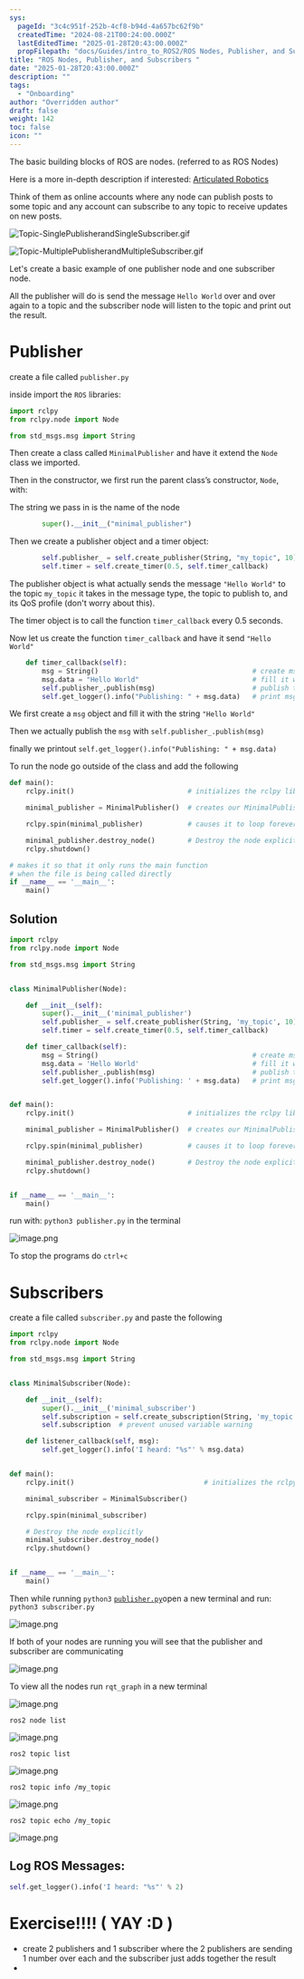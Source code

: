 ```yaml
---
sys:
  pageId: "3c4c951f-252b-4cf8-b94d-4a657bc62f9b"
  createdTime: "2024-08-21T00:24:00.000Z"
  lastEditedTime: "2025-01-28T20:43:00.000Z"
  propFilepath: "docs/Guides/intro_to_ROS2/ROS Nodes, Publisher, and Subscribers .md"
title: "ROS Nodes, Publisher, and Subscribers "
date: "2025-01-28T20:43:00.000Z"
description: ""
tags:
  - "Onboarding"
author: "Overridden author"
draft: false
weight: 142
toc: false
icon: ""
---
```


The basic building blocks of ROS are nodes. (referred to as ROS Nodes)

Here is a more in-depth description if interested: [Articulated Robotics](https://articulatedrobotics.xyz/tutorials/ready-for-ros/ros-overview#2-nodes)

Think of them as online accounts where any node can publish posts to some topic and any account can subscribe to any topic to receive updates on new posts.

![Topic-SinglePublisherandSingleSubscriber.gif](https://docs.ros.org/en/humble/_images/Topic-SinglePublisherandSingleSubscriber.gif)

![Topic-MultiplePublisherandMultipleSubscriber.gif](https://docs.ros.org/en/humble/_images/Topic-MultiplePublisherandMultipleSubscriber.gif)

Let's create a basic example of one publisher node and one subscriber node.

All the publisher will do is send the message `Hello World` over and over again to a topic and the subscriber node will listen to the topic and print out the result.

# Publisher

create a file called `publisher.py` 

inside import the `ROS` libraries:

```python
import rclpy
from rclpy.node import Node

from std_msgs.msg import String
```

Then create a class called `MinimalPublisher` and have it extend the `Node` class we imported.

Then in the constructor, we first run the parent class’s constructor, `Node`, with:

The string we pass in is the name of the node

```python
        super().__init__("minimal_publisher")
```

Then we create a publisher object and a timer object:

```python
        self.publisher_ = self.create_publisher(String, "my_topic", 10)
        self.timer = self.create_timer(0.5, self.timer_callback)
```

The publisher object is what actually sends the message `"Hello World"` to the topic `my_topic` it takes in the message type, the topic to publish to, and its QoS profile (don't worry about this).

The timer object is to call the function `timer_callback` every 0.5 seconds.

Now let us create the function `timer_callback` and have it send `"Hello World"`

```python
    def timer_callback(self):
        msg = String()                                      # create msg object
        msg.data = "Hello World"                            # fill it with data
        self.publisher_.publish(msg)                        # publish the message
        self.get_logger().info("Publishing: " + msg.data)   # print msg
```

We first create a `msg` object and fill it with the string `"Hello World"`

Then we actually publish the `msg` with `self.publisher_.publish(msg)`

finally we printout `self.get_logger().info("Publishing: " + msg.data)`

To run the node go outside of the class and add the following

```python
def main():
    rclpy.init()                            # initializes the rclpy library

    minimal_publisher = MinimalPublisher()  # creates our MinimalPublisher object

    rclpy.spin(minimal_publisher)           # causes it to loop forever

    minimal_publisher.destroy_node()        # Destroy the node explicitly
    rclpy.shutdown()

# makes it so that it only runs the main function
# when the file is being called directly
if __name__ == '__main__': 
    main()
```

## Solution

```python
import rclpy
from rclpy.node import Node

from std_msgs.msg import String


class MinimalPublisher(Node):

    def __init__(self):
        super().__init__('minimal_publisher')
        self.publisher_ = self.create_publisher(String, 'my_topic', 10)
        self.timer = self.create_timer(0.5, self.timer_callback)

    def timer_callback(self):
        msg = String()                                      # create msg object
        msg.data = 'Hello World'                            # fill it with data
        self.publisher_.publish(msg)                        # publish the message
        self.get_logger().info('Publishing: ' + msg.data)   # print msg


def main():
    rclpy.init()                            # initializes the rclpy library

    minimal_publisher = MinimalPublisher()  # creates our MinimalPublisher object

    rclpy.spin(minimal_publisher)           # causes it to loop forever

    minimal_publisher.destroy_node()        # Destroy the node explicitly
    rclpy.shutdown()


if __name__ == '__main__':
    main()
```

run with: `python3 publisher.py` in the terminal

![image.png](https://prod-files-secure.s3.us-west-2.amazonaws.com/d518164a-d88e-44d1-a4ee-3adb3bd8bce0/9214accb-ad5b-44f1-a31c-b3167c59138b/image.png?X-Amz-Algorithm=AWS4-HMAC-SHA256&X-Amz-Content-Sha256=UNSIGNED-PAYLOAD&X-Amz-Credential=ASIAZI2LB466YGNBON5J%2F20250524%2Fus-west-2%2Fs3%2Faws4_request&X-Amz-Date=20250524T160849Z&X-Amz-Expires=3600&X-Amz-Security-Token=IQoJb3JpZ2luX2VjEFAaCXVzLXdlc3QtMiJIMEYCIQCFoj%2B4eQ2x3c7MvYldJBn6W49z9anIzukwD5YQ%2FtDdlwIhAPrXJPutG2lKd8kU8FtD0LfCKSWbcf4zBWX3DPllK9AvKv8DCBkQABoMNjM3NDIzMTgzODA1IgzYuBppsH%2BFoTbHvzsq3ANnfpYK%2BpkkmGubRjku7ZQDiMcGTJdK9%2Fwx3agGPb9H0Qqs6DbpfSG%2B6SwcPU9sfT%2B0xsAQza4eeEhW%2BPHpFNS3oDEbX9jkCG4znp76qGIwathBcAn3QEZ1pOx3X366OXQeR0dmBvAIE4ZDYux%2FtnsNmBePu9s0oe0bu6PaN5hjXB0iIKtWIGV1lMuVBvFLJJvBzJaOpS7W4QfU4K6yqEMl0kTP4slfSJu0rpZ07LEv22VZlhx0xp8mgZYXzsv3Ha2P64fO5967h5a%2BDPnQBBEgHYTN7%2FlI%2FwGsZNK%2F1JjIobKs5XiMllOaoQtpw%2FQfwzu4nItjJ15kKnzM4HDfMPGT281vlKTw2fG9Hb8skEcn0q76CE6jV8WAysM%2BwF41CVYdrsY5e0V3%2FJnZTmj2f%2Foc6UY9BbzeM2DW%2BTeE54IGjdBdaPKs%2FSRf14hMmkZEgNyUFPmLwYT5F9oRB%2BIZ6L66mbz4YwBsPdhpubB11JkT2jmvzM3QFB%2FBooAl7gTERgvOo2AII0Sl3xi8rW%2Fduo0m6miUAXWT0T33WrTVqHExSe1ig5zc5SctbPIOtWAgDaB92sELmrZOkCNJHOss7EVi5SbfxG8wUMc9WAtfas2jkZkTWHOT6IQWuXk%2BZzD418fBBjqkAe%2FnrPGbfcofszDFMb2d9lRn1eFzFd%2FbqTTZig1XDjo4%2Fawi1b%2BuWt9PU6l3FGSlMlKN7psvTxex0auZp5%2BxM1VD6yyNh7GgmQTBFEKNuMCeOU86Lh2H%2BEujYzMBXtzWvvEmp58g%2BkEsTMJCfAWYwnFnPgKfw8Psdy3%2FN1chmxy6wwd99Wmus33uwfWvRVWxbHNkjw3RJYU8wBWwRFxBrekRp15c&X-Amz-Signature=712520b25c7b1824569fedcff88dc98e2f0ea0e2b6560762f80ae6ef7822f8ae&X-Amz-SignedHeaders=host&x-id=GetObject)

To stop the programs do `ctrl+c`

# Subscribers

create a file called `subscriber.py` and paste the following

```python
import rclpy
from rclpy.node import Node

from std_msgs.msg import String


class MinimalSubscriber(Node):

    def __init__(self):
        super().__init__('minimal_subscriber')
        self.subscription = self.create_subscription(String, 'my_topic', self.listener_callback, 10)
        self.subscription  # prevent unused variable warning

    def listener_callback(self, msg):
        self.get_logger().info('I heard: "%s"' % msg.data)


def main():
    rclpy.init()                                # initializes the rclpy library

    minimal_subscriber = MinimalSubscriber()

    rclpy.spin(minimal_subscriber)

    # Destroy the node explicitly
    minimal_subscriber.destroy_node()
    rclpy.shutdown()


if __name__ == '__main__':
    main()
```

Then while running `python3` [`publisher.py`](http://publisher.py/)open a new terminal and run: `python3 subscriber.py` 

![image.png](https://prod-files-secure.s3.us-west-2.amazonaws.com/d518164a-d88e-44d1-a4ee-3adb3bd8bce0/611fccf2-c738-4dbd-94e9-98f209092866/image.png?X-Amz-Algorithm=AWS4-HMAC-SHA256&X-Amz-Content-Sha256=UNSIGNED-PAYLOAD&X-Amz-Credential=ASIAZI2LB466YGNBON5J%2F20250524%2Fus-west-2%2Fs3%2Faws4_request&X-Amz-Date=20250524T160849Z&X-Amz-Expires=3600&X-Amz-Security-Token=IQoJb3JpZ2luX2VjEFAaCXVzLXdlc3QtMiJIMEYCIQCFoj%2B4eQ2x3c7MvYldJBn6W49z9anIzukwD5YQ%2FtDdlwIhAPrXJPutG2lKd8kU8FtD0LfCKSWbcf4zBWX3DPllK9AvKv8DCBkQABoMNjM3NDIzMTgzODA1IgzYuBppsH%2BFoTbHvzsq3ANnfpYK%2BpkkmGubRjku7ZQDiMcGTJdK9%2Fwx3agGPb9H0Qqs6DbpfSG%2B6SwcPU9sfT%2B0xsAQza4eeEhW%2BPHpFNS3oDEbX9jkCG4znp76qGIwathBcAn3QEZ1pOx3X366OXQeR0dmBvAIE4ZDYux%2FtnsNmBePu9s0oe0bu6PaN5hjXB0iIKtWIGV1lMuVBvFLJJvBzJaOpS7W4QfU4K6yqEMl0kTP4slfSJu0rpZ07LEv22VZlhx0xp8mgZYXzsv3Ha2P64fO5967h5a%2BDPnQBBEgHYTN7%2FlI%2FwGsZNK%2F1JjIobKs5XiMllOaoQtpw%2FQfwzu4nItjJ15kKnzM4HDfMPGT281vlKTw2fG9Hb8skEcn0q76CE6jV8WAysM%2BwF41CVYdrsY5e0V3%2FJnZTmj2f%2Foc6UY9BbzeM2DW%2BTeE54IGjdBdaPKs%2FSRf14hMmkZEgNyUFPmLwYT5F9oRB%2BIZ6L66mbz4YwBsPdhpubB11JkT2jmvzM3QFB%2FBooAl7gTERgvOo2AII0Sl3xi8rW%2Fduo0m6miUAXWT0T33WrTVqHExSe1ig5zc5SctbPIOtWAgDaB92sELmrZOkCNJHOss7EVi5SbfxG8wUMc9WAtfas2jkZkTWHOT6IQWuXk%2BZzD418fBBjqkAe%2FnrPGbfcofszDFMb2d9lRn1eFzFd%2FbqTTZig1XDjo4%2Fawi1b%2BuWt9PU6l3FGSlMlKN7psvTxex0auZp5%2BxM1VD6yyNh7GgmQTBFEKNuMCeOU86Lh2H%2BEujYzMBXtzWvvEmp58g%2BkEsTMJCfAWYwnFnPgKfw8Psdy3%2FN1chmxy6wwd99Wmus33uwfWvRVWxbHNkjw3RJYU8wBWwRFxBrekRp15c&X-Amz-Signature=86c6526a49a8650dfc7f8e84cfe5a40cba428e16f71e7a0f7c2c696ba89007d8&X-Amz-SignedHeaders=host&x-id=GetObject)

If both of your nodes are running you will see that the publisher and subscriber are communicating

![image.png](https://prod-files-secure.s3.us-west-2.amazonaws.com/d518164a-d88e-44d1-a4ee-3adb3bd8bce0/eea428b5-1cf0-43bb-a30b-81cbaf6c5c78/image.png?X-Amz-Algorithm=AWS4-HMAC-SHA256&X-Amz-Content-Sha256=UNSIGNED-PAYLOAD&X-Amz-Credential=ASIAZI2LB466YGNBON5J%2F20250524%2Fus-west-2%2Fs3%2Faws4_request&X-Amz-Date=20250524T160849Z&X-Amz-Expires=3600&X-Amz-Security-Token=IQoJb3JpZ2luX2VjEFAaCXVzLXdlc3QtMiJIMEYCIQCFoj%2B4eQ2x3c7MvYldJBn6W49z9anIzukwD5YQ%2FtDdlwIhAPrXJPutG2lKd8kU8FtD0LfCKSWbcf4zBWX3DPllK9AvKv8DCBkQABoMNjM3NDIzMTgzODA1IgzYuBppsH%2BFoTbHvzsq3ANnfpYK%2BpkkmGubRjku7ZQDiMcGTJdK9%2Fwx3agGPb9H0Qqs6DbpfSG%2B6SwcPU9sfT%2B0xsAQza4eeEhW%2BPHpFNS3oDEbX9jkCG4znp76qGIwathBcAn3QEZ1pOx3X366OXQeR0dmBvAIE4ZDYux%2FtnsNmBePu9s0oe0bu6PaN5hjXB0iIKtWIGV1lMuVBvFLJJvBzJaOpS7W4QfU4K6yqEMl0kTP4slfSJu0rpZ07LEv22VZlhx0xp8mgZYXzsv3Ha2P64fO5967h5a%2BDPnQBBEgHYTN7%2FlI%2FwGsZNK%2F1JjIobKs5XiMllOaoQtpw%2FQfwzu4nItjJ15kKnzM4HDfMPGT281vlKTw2fG9Hb8skEcn0q76CE6jV8WAysM%2BwF41CVYdrsY5e0V3%2FJnZTmj2f%2Foc6UY9BbzeM2DW%2BTeE54IGjdBdaPKs%2FSRf14hMmkZEgNyUFPmLwYT5F9oRB%2BIZ6L66mbz4YwBsPdhpubB11JkT2jmvzM3QFB%2FBooAl7gTERgvOo2AII0Sl3xi8rW%2Fduo0m6miUAXWT0T33WrTVqHExSe1ig5zc5SctbPIOtWAgDaB92sELmrZOkCNJHOss7EVi5SbfxG8wUMc9WAtfas2jkZkTWHOT6IQWuXk%2BZzD418fBBjqkAe%2FnrPGbfcofszDFMb2d9lRn1eFzFd%2FbqTTZig1XDjo4%2Fawi1b%2BuWt9PU6l3FGSlMlKN7psvTxex0auZp5%2BxM1VD6yyNh7GgmQTBFEKNuMCeOU86Lh2H%2BEujYzMBXtzWvvEmp58g%2BkEsTMJCfAWYwnFnPgKfw8Psdy3%2FN1chmxy6wwd99Wmus33uwfWvRVWxbHNkjw3RJYU8wBWwRFxBrekRp15c&X-Amz-Signature=c1a1af7210f631a5a0896c2f09a5fb50ff571a4f843d69f1517f29e8ca27e9e4&X-Amz-SignedHeaders=host&x-id=GetObject)

To view all the nodes run `rqt_graph` in a new terminal

![image.png](https://prod-files-secure.s3.us-west-2.amazonaws.com/d518164a-d88e-44d1-a4ee-3adb3bd8bce0/1d98e964-4318-4d62-b5c4-8c8f78368598/image.png?X-Amz-Algorithm=AWS4-HMAC-SHA256&X-Amz-Content-Sha256=UNSIGNED-PAYLOAD&X-Amz-Credential=ASIAZI2LB466YGNBON5J%2F20250524%2Fus-west-2%2Fs3%2Faws4_request&X-Amz-Date=20250524T160849Z&X-Amz-Expires=3600&X-Amz-Security-Token=IQoJb3JpZ2luX2VjEFAaCXVzLXdlc3QtMiJIMEYCIQCFoj%2B4eQ2x3c7MvYldJBn6W49z9anIzukwD5YQ%2FtDdlwIhAPrXJPutG2lKd8kU8FtD0LfCKSWbcf4zBWX3DPllK9AvKv8DCBkQABoMNjM3NDIzMTgzODA1IgzYuBppsH%2BFoTbHvzsq3ANnfpYK%2BpkkmGubRjku7ZQDiMcGTJdK9%2Fwx3agGPb9H0Qqs6DbpfSG%2B6SwcPU9sfT%2B0xsAQza4eeEhW%2BPHpFNS3oDEbX9jkCG4znp76qGIwathBcAn3QEZ1pOx3X366OXQeR0dmBvAIE4ZDYux%2FtnsNmBePu9s0oe0bu6PaN5hjXB0iIKtWIGV1lMuVBvFLJJvBzJaOpS7W4QfU4K6yqEMl0kTP4slfSJu0rpZ07LEv22VZlhx0xp8mgZYXzsv3Ha2P64fO5967h5a%2BDPnQBBEgHYTN7%2FlI%2FwGsZNK%2F1JjIobKs5XiMllOaoQtpw%2FQfwzu4nItjJ15kKnzM4HDfMPGT281vlKTw2fG9Hb8skEcn0q76CE6jV8WAysM%2BwF41CVYdrsY5e0V3%2FJnZTmj2f%2Foc6UY9BbzeM2DW%2BTeE54IGjdBdaPKs%2FSRf14hMmkZEgNyUFPmLwYT5F9oRB%2BIZ6L66mbz4YwBsPdhpubB11JkT2jmvzM3QFB%2FBooAl7gTERgvOo2AII0Sl3xi8rW%2Fduo0m6miUAXWT0T33WrTVqHExSe1ig5zc5SctbPIOtWAgDaB92sELmrZOkCNJHOss7EVi5SbfxG8wUMc9WAtfas2jkZkTWHOT6IQWuXk%2BZzD418fBBjqkAe%2FnrPGbfcofszDFMb2d9lRn1eFzFd%2FbqTTZig1XDjo4%2Fawi1b%2BuWt9PU6l3FGSlMlKN7psvTxex0auZp5%2BxM1VD6yyNh7GgmQTBFEKNuMCeOU86Lh2H%2BEujYzMBXtzWvvEmp58g%2BkEsTMJCfAWYwnFnPgKfw8Psdy3%2FN1chmxy6wwd99Wmus33uwfWvRVWxbHNkjw3RJYU8wBWwRFxBrekRp15c&X-Amz-Signature=732be0e386887b7386996f9a1baa58ac5fe597e06aeb2ceec6c1b5da072fe59c&X-Amz-SignedHeaders=host&x-id=GetObject)

`ros2 node list`

![image.png](https://prod-files-secure.s3.us-west-2.amazonaws.com/d518164a-d88e-44d1-a4ee-3adb3bd8bce0/680ac8cf-e6d9-4164-9ece-5b9a6fccffee/image.png?X-Amz-Algorithm=AWS4-HMAC-SHA256&X-Amz-Content-Sha256=UNSIGNED-PAYLOAD&X-Amz-Credential=ASIAZI2LB466YGNBON5J%2F20250524%2Fus-west-2%2Fs3%2Faws4_request&X-Amz-Date=20250524T160849Z&X-Amz-Expires=3600&X-Amz-Security-Token=IQoJb3JpZ2luX2VjEFAaCXVzLXdlc3QtMiJIMEYCIQCFoj%2B4eQ2x3c7MvYldJBn6W49z9anIzukwD5YQ%2FtDdlwIhAPrXJPutG2lKd8kU8FtD0LfCKSWbcf4zBWX3DPllK9AvKv8DCBkQABoMNjM3NDIzMTgzODA1IgzYuBppsH%2BFoTbHvzsq3ANnfpYK%2BpkkmGubRjku7ZQDiMcGTJdK9%2Fwx3agGPb9H0Qqs6DbpfSG%2B6SwcPU9sfT%2B0xsAQza4eeEhW%2BPHpFNS3oDEbX9jkCG4znp76qGIwathBcAn3QEZ1pOx3X366OXQeR0dmBvAIE4ZDYux%2FtnsNmBePu9s0oe0bu6PaN5hjXB0iIKtWIGV1lMuVBvFLJJvBzJaOpS7W4QfU4K6yqEMl0kTP4slfSJu0rpZ07LEv22VZlhx0xp8mgZYXzsv3Ha2P64fO5967h5a%2BDPnQBBEgHYTN7%2FlI%2FwGsZNK%2F1JjIobKs5XiMllOaoQtpw%2FQfwzu4nItjJ15kKnzM4HDfMPGT281vlKTw2fG9Hb8skEcn0q76CE6jV8WAysM%2BwF41CVYdrsY5e0V3%2FJnZTmj2f%2Foc6UY9BbzeM2DW%2BTeE54IGjdBdaPKs%2FSRf14hMmkZEgNyUFPmLwYT5F9oRB%2BIZ6L66mbz4YwBsPdhpubB11JkT2jmvzM3QFB%2FBooAl7gTERgvOo2AII0Sl3xi8rW%2Fduo0m6miUAXWT0T33WrTVqHExSe1ig5zc5SctbPIOtWAgDaB92sELmrZOkCNJHOss7EVi5SbfxG8wUMc9WAtfas2jkZkTWHOT6IQWuXk%2BZzD418fBBjqkAe%2FnrPGbfcofszDFMb2d9lRn1eFzFd%2FbqTTZig1XDjo4%2Fawi1b%2BuWt9PU6l3FGSlMlKN7psvTxex0auZp5%2BxM1VD6yyNh7GgmQTBFEKNuMCeOU86Lh2H%2BEujYzMBXtzWvvEmp58g%2BkEsTMJCfAWYwnFnPgKfw8Psdy3%2FN1chmxy6wwd99Wmus33uwfWvRVWxbHNkjw3RJYU8wBWwRFxBrekRp15c&X-Amz-Signature=743cc616024bd72e66d5bb9cd7eecc5c21798795f0eabb20138a3f4346c9cdf5&X-Amz-SignedHeaders=host&x-id=GetObject)

`ros2 topic list`

![image.png](https://prod-files-secure.s3.us-west-2.amazonaws.com/d518164a-d88e-44d1-a4ee-3adb3bd8bce0/eee2ebe1-27ef-4a4a-96fb-2ca54126fb29/image.png?X-Amz-Algorithm=AWS4-HMAC-SHA256&X-Amz-Content-Sha256=UNSIGNED-PAYLOAD&X-Amz-Credential=ASIAZI2LB466YGNBON5J%2F20250524%2Fus-west-2%2Fs3%2Faws4_request&X-Amz-Date=20250524T160849Z&X-Amz-Expires=3600&X-Amz-Security-Token=IQoJb3JpZ2luX2VjEFAaCXVzLXdlc3QtMiJIMEYCIQCFoj%2B4eQ2x3c7MvYldJBn6W49z9anIzukwD5YQ%2FtDdlwIhAPrXJPutG2lKd8kU8FtD0LfCKSWbcf4zBWX3DPllK9AvKv8DCBkQABoMNjM3NDIzMTgzODA1IgzYuBppsH%2BFoTbHvzsq3ANnfpYK%2BpkkmGubRjku7ZQDiMcGTJdK9%2Fwx3agGPb9H0Qqs6DbpfSG%2B6SwcPU9sfT%2B0xsAQza4eeEhW%2BPHpFNS3oDEbX9jkCG4znp76qGIwathBcAn3QEZ1pOx3X366OXQeR0dmBvAIE4ZDYux%2FtnsNmBePu9s0oe0bu6PaN5hjXB0iIKtWIGV1lMuVBvFLJJvBzJaOpS7W4QfU4K6yqEMl0kTP4slfSJu0rpZ07LEv22VZlhx0xp8mgZYXzsv3Ha2P64fO5967h5a%2BDPnQBBEgHYTN7%2FlI%2FwGsZNK%2F1JjIobKs5XiMllOaoQtpw%2FQfwzu4nItjJ15kKnzM4HDfMPGT281vlKTw2fG9Hb8skEcn0q76CE6jV8WAysM%2BwF41CVYdrsY5e0V3%2FJnZTmj2f%2Foc6UY9BbzeM2DW%2BTeE54IGjdBdaPKs%2FSRf14hMmkZEgNyUFPmLwYT5F9oRB%2BIZ6L66mbz4YwBsPdhpubB11JkT2jmvzM3QFB%2FBooAl7gTERgvOo2AII0Sl3xi8rW%2Fduo0m6miUAXWT0T33WrTVqHExSe1ig5zc5SctbPIOtWAgDaB92sELmrZOkCNJHOss7EVi5SbfxG8wUMc9WAtfas2jkZkTWHOT6IQWuXk%2BZzD418fBBjqkAe%2FnrPGbfcofszDFMb2d9lRn1eFzFd%2FbqTTZig1XDjo4%2Fawi1b%2BuWt9PU6l3FGSlMlKN7psvTxex0auZp5%2BxM1VD6yyNh7GgmQTBFEKNuMCeOU86Lh2H%2BEujYzMBXtzWvvEmp58g%2BkEsTMJCfAWYwnFnPgKfw8Psdy3%2FN1chmxy6wwd99Wmus33uwfWvRVWxbHNkjw3RJYU8wBWwRFxBrekRp15c&X-Amz-Signature=4c65ff402b8c8bbff37ff5c6cef67bd6ba8c93608fd8931758bef1369cc04616&X-Amz-SignedHeaders=host&x-id=GetObject)

`ros2 topic info /my_topic`

![image.png](https://prod-files-secure.s3.us-west-2.amazonaws.com/d518164a-d88e-44d1-a4ee-3adb3bd8bce0/6288ef12-cb9e-406f-b9eb-65feed3a9011/image.png?X-Amz-Algorithm=AWS4-HMAC-SHA256&X-Amz-Content-Sha256=UNSIGNED-PAYLOAD&X-Amz-Credential=ASIAZI2LB466YGNBON5J%2F20250524%2Fus-west-2%2Fs3%2Faws4_request&X-Amz-Date=20250524T160849Z&X-Amz-Expires=3600&X-Amz-Security-Token=IQoJb3JpZ2luX2VjEFAaCXVzLXdlc3QtMiJIMEYCIQCFoj%2B4eQ2x3c7MvYldJBn6W49z9anIzukwD5YQ%2FtDdlwIhAPrXJPutG2lKd8kU8FtD0LfCKSWbcf4zBWX3DPllK9AvKv8DCBkQABoMNjM3NDIzMTgzODA1IgzYuBppsH%2BFoTbHvzsq3ANnfpYK%2BpkkmGubRjku7ZQDiMcGTJdK9%2Fwx3agGPb9H0Qqs6DbpfSG%2B6SwcPU9sfT%2B0xsAQza4eeEhW%2BPHpFNS3oDEbX9jkCG4znp76qGIwathBcAn3QEZ1pOx3X366OXQeR0dmBvAIE4ZDYux%2FtnsNmBePu9s0oe0bu6PaN5hjXB0iIKtWIGV1lMuVBvFLJJvBzJaOpS7W4QfU4K6yqEMl0kTP4slfSJu0rpZ07LEv22VZlhx0xp8mgZYXzsv3Ha2P64fO5967h5a%2BDPnQBBEgHYTN7%2FlI%2FwGsZNK%2F1JjIobKs5XiMllOaoQtpw%2FQfwzu4nItjJ15kKnzM4HDfMPGT281vlKTw2fG9Hb8skEcn0q76CE6jV8WAysM%2BwF41CVYdrsY5e0V3%2FJnZTmj2f%2Foc6UY9BbzeM2DW%2BTeE54IGjdBdaPKs%2FSRf14hMmkZEgNyUFPmLwYT5F9oRB%2BIZ6L66mbz4YwBsPdhpubB11JkT2jmvzM3QFB%2FBooAl7gTERgvOo2AII0Sl3xi8rW%2Fduo0m6miUAXWT0T33WrTVqHExSe1ig5zc5SctbPIOtWAgDaB92sELmrZOkCNJHOss7EVi5SbfxG8wUMc9WAtfas2jkZkTWHOT6IQWuXk%2BZzD418fBBjqkAe%2FnrPGbfcofszDFMb2d9lRn1eFzFd%2FbqTTZig1XDjo4%2Fawi1b%2BuWt9PU6l3FGSlMlKN7psvTxex0auZp5%2BxM1VD6yyNh7GgmQTBFEKNuMCeOU86Lh2H%2BEujYzMBXtzWvvEmp58g%2BkEsTMJCfAWYwnFnPgKfw8Psdy3%2FN1chmxy6wwd99Wmus33uwfWvRVWxbHNkjw3RJYU8wBWwRFxBrekRp15c&X-Amz-Signature=8c9abfa594b8ddc2a77fb326e460cedebaea00f649cbd92fd2d4d97900f2e1c1&X-Amz-SignedHeaders=host&x-id=GetObject)

`ros2 topic echo /my_topic`

![image.png](https://prod-files-secure.s3.us-west-2.amazonaws.com/d518164a-d88e-44d1-a4ee-3adb3bd8bce0/0a6fcb4d-422d-4a6c-a803-749ef4adf2c6/image.png?X-Amz-Algorithm=AWS4-HMAC-SHA256&X-Amz-Content-Sha256=UNSIGNED-PAYLOAD&X-Amz-Credential=ASIAZI2LB466YGNBON5J%2F20250524%2Fus-west-2%2Fs3%2Faws4_request&X-Amz-Date=20250524T160849Z&X-Amz-Expires=3600&X-Amz-Security-Token=IQoJb3JpZ2luX2VjEFAaCXVzLXdlc3QtMiJIMEYCIQCFoj%2B4eQ2x3c7MvYldJBn6W49z9anIzukwD5YQ%2FtDdlwIhAPrXJPutG2lKd8kU8FtD0LfCKSWbcf4zBWX3DPllK9AvKv8DCBkQABoMNjM3NDIzMTgzODA1IgzYuBppsH%2BFoTbHvzsq3ANnfpYK%2BpkkmGubRjku7ZQDiMcGTJdK9%2Fwx3agGPb9H0Qqs6DbpfSG%2B6SwcPU9sfT%2B0xsAQza4eeEhW%2BPHpFNS3oDEbX9jkCG4znp76qGIwathBcAn3QEZ1pOx3X366OXQeR0dmBvAIE4ZDYux%2FtnsNmBePu9s0oe0bu6PaN5hjXB0iIKtWIGV1lMuVBvFLJJvBzJaOpS7W4QfU4K6yqEMl0kTP4slfSJu0rpZ07LEv22VZlhx0xp8mgZYXzsv3Ha2P64fO5967h5a%2BDPnQBBEgHYTN7%2FlI%2FwGsZNK%2F1JjIobKs5XiMllOaoQtpw%2FQfwzu4nItjJ15kKnzM4HDfMPGT281vlKTw2fG9Hb8skEcn0q76CE6jV8WAysM%2BwF41CVYdrsY5e0V3%2FJnZTmj2f%2Foc6UY9BbzeM2DW%2BTeE54IGjdBdaPKs%2FSRf14hMmkZEgNyUFPmLwYT5F9oRB%2BIZ6L66mbz4YwBsPdhpubB11JkT2jmvzM3QFB%2FBooAl7gTERgvOo2AII0Sl3xi8rW%2Fduo0m6miUAXWT0T33WrTVqHExSe1ig5zc5SctbPIOtWAgDaB92sELmrZOkCNJHOss7EVi5SbfxG8wUMc9WAtfas2jkZkTWHOT6IQWuXk%2BZzD418fBBjqkAe%2FnrPGbfcofszDFMb2d9lRn1eFzFd%2FbqTTZig1XDjo4%2Fawi1b%2BuWt9PU6l3FGSlMlKN7psvTxex0auZp5%2BxM1VD6yyNh7GgmQTBFEKNuMCeOU86Lh2H%2BEujYzMBXtzWvvEmp58g%2BkEsTMJCfAWYwnFnPgKfw8Psdy3%2FN1chmxy6wwd99Wmus33uwfWvRVWxbHNkjw3RJYU8wBWwRFxBrekRp15c&X-Amz-Signature=d7963dabad11a5ae80df97530cfe7faebf83d53017e79749fcc9e73afabce659&X-Amz-SignedHeaders=host&x-id=GetObject)

## Log ROS Messages:

```python
self.get_logger().info('I heard: "%s"' % 2)
```

# Exercise!!!! ( YAY :D )

- create 2 publishers and 1 subscriber where the 2 publishers are sending 1 number over each and the subscriber just adds together the result
- 
